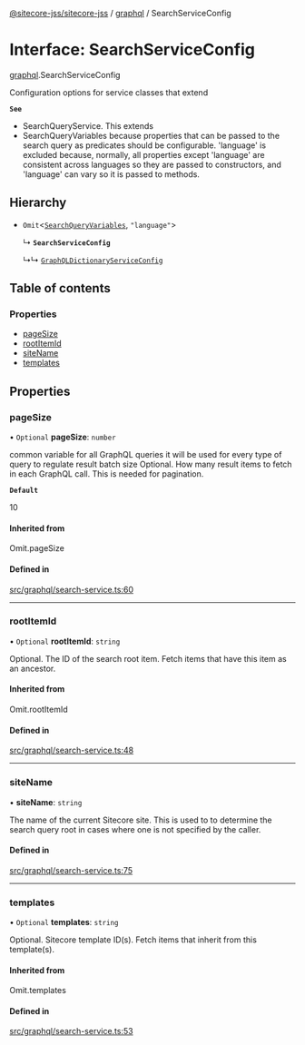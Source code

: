 [@sitecore-jss/sitecore-jss](../README.md) / [graphql](../modules/graphql.md) / SearchServiceConfig

# Interface: SearchServiceConfig

[graphql](../modules/graphql.md).SearchServiceConfig

Configuration options for service classes that extend

**`See`**

 - SearchQueryService.
This extends
 - SearchQueryVariables because properties that can be passed to the search query
as predicates should be configurable. 'language' is excluded because, normally, all properties
except 'language' are consistent across languages so they are passed to constructors, and
'language' can vary so it is passed to methods.

## Hierarchy

- `Omit`<[`SearchQueryVariables`](graphql.SearchQueryVariables.md), ``"language"``\>

  ↳ **`SearchServiceConfig`**

  ↳↳ [`GraphQLDictionaryServiceConfig`](i18n.GraphQLDictionaryServiceConfig.md)

## Table of contents

### Properties

- [pageSize](graphql.SearchServiceConfig.md#pagesize)
- [rootItemId](graphql.SearchServiceConfig.md#rootitemid)
- [siteName](graphql.SearchServiceConfig.md#sitename)
- [templates](graphql.SearchServiceConfig.md#templates)

## Properties

### pageSize

• `Optional` **pageSize**: `number`

common variable for all GraphQL queries
it will be used for every type of query to regulate result batch size
Optional. How many result items to fetch in each GraphQL call. This is needed for pagination.

**`Default`**

10

#### Inherited from

Omit.pageSize

#### Defined in

[src/graphql/search-service.ts:60](https://github.com/Sitecore/jss/blob/cfcaca86e/packages/sitecore-jss/src/graphql/search-service.ts#L60)

___

### rootItemId

• `Optional` **rootItemId**: `string`

Optional. The ID of the search root item. Fetch items that have this item as an ancestor.

#### Inherited from

Omit.rootItemId

#### Defined in

[src/graphql/search-service.ts:48](https://github.com/Sitecore/jss/blob/cfcaca86e/packages/sitecore-jss/src/graphql/search-service.ts#L48)

___

### siteName

• **siteName**: `string`

The name of the current Sitecore site. This is used to to determine the search query root
in cases where one is not specified by the caller.

#### Defined in

[src/graphql/search-service.ts:75](https://github.com/Sitecore/jss/blob/cfcaca86e/packages/sitecore-jss/src/graphql/search-service.ts#L75)

___

### templates

• `Optional` **templates**: `string`

Optional. Sitecore template ID(s). Fetch items that inherit from this template(s).

#### Inherited from

Omit.templates

#### Defined in

[src/graphql/search-service.ts:53](https://github.com/Sitecore/jss/blob/cfcaca86e/packages/sitecore-jss/src/graphql/search-service.ts#L53)
